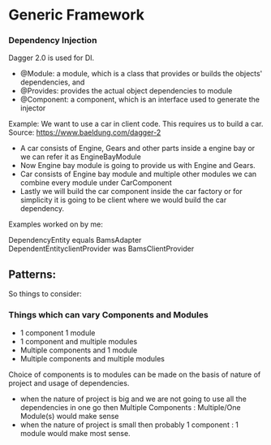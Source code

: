 # Generic Framework 

### Dependency Injection 
Dagger 2.0 is used for DI. 

* @Module: a module, which is a class that provides or builds the objects' dependencies, and
* @Provides: provides the actual object dependencies to module
* @Component: a component, which is an interface used to generate the injector

Example: We want to use a car in client code. This requires us to build a car. 
Source: https://www.baeldung.com/dagger-2
* A car consists of Engine, Gears and other parts inside a engine bay or we can refer it as EngineBayModule
* Now Engine bay module is going to provide us with Engine and Gears.
* Car consists of Engine bay module and multiple other modules we can combine every module under CarComponent
* Lastly we will build the car component inside the car factory or for simplicity it is going to be client where 
we would build the car dependency. 

Examples worked on by me:

DependencyEntity equals BamsAdapter<br>
DependentEntityclientProvider was BamsClientProvider 

## Patterns:

So things to consider:

### Things which can vary Components and Modules 
* 1 component 1 module 
* 1 component and multiple modules  
* Multiple components and 1 module 
* Multiple components and multiple modules 

Choice of components is to modules can be made on the basis of nature of project and usage of dependencies. 

* when the nature of project is big and we are not going to use all the dependencies in one go then  Multiple Components : Multiple/One Module(s) would make sense 
* when the nature of project is small then probably 1 component : 1 module would make most sense.



